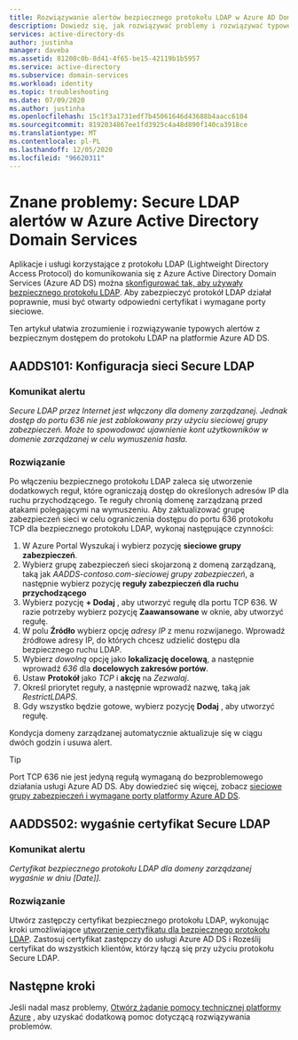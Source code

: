 ```yaml
---
title: Rozwiązywanie alertów bezpiecznego protokołu LDAP w Azure AD Domain Services | Microsoft Docs
description: Dowiedz się, jak rozwiązywać problemy i rozwiązywać typowe alerty z bezpiecznym protokołem LDAP dla Azure Active Directory Domain Services.
services: active-directory-ds
author: justinha
manager: daveba
ms.assetid: 81208c0b-8d41-4f65-be15-42119b1b5957
ms.service: active-directory
ms.subservice: domain-services
ms.workload: identity
ms.topic: troubleshooting
ms.date: 07/09/2020
ms.author: justinha
ms.openlocfilehash: 15c1f3a1731edf7b45061646d43688b4aacc6104
ms.sourcegitcommit: 8192034867ee1fd3925c4a48d890f140ca3918ce
ms.translationtype: MT
ms.contentlocale: pl-PL
ms.lasthandoff: 12/05/2020
ms.locfileid: "96620311"
---
```

# <a name="known-issues-secure-ldap-alerts-in-azure-active-directory-domain-services"></a>Znane problemy: Secure LDAP alertów w Azure Active Directory Domain Services

Aplikacje i usługi korzystające z protokołu LDAP (Lightweight Directory Access Protocol) do komunikowania się z Azure Active Directory Domain Services (Azure AD DS) można [skonfigurować tak, aby używały bezpiecznego protokołu LDAP](tutorial-configure-ldaps.md). Aby zabezpieczyć protokół LDAP działał poprawnie, musi być otwarty odpowiedni certyfikat i wymagane porty sieciowe.

Ten artykuł ułatwia zrozumienie i rozwiązywanie typowych alertów z bezpiecznym dostępem do protokołu LDAP na platformie Azure AD DS.

## <a name="aadds101-secure-ldap-network-configuration"></a>AADDS101: Konfiguracja sieci Secure LDAP

### <a name="alert-message"></a>Komunikat alertu

*Secure LDAP przez Internet jest włączony dla domeny zarządzanej. Jednak dostęp do portu 636 nie jest zablokowany przy użyciu sieciowej grupy zabezpieczeń. Może to spowodować ujawnienie kont użytkowników w domenie zarządzanej w celu wymuszenia hasła.*

### <a name="resolution"></a>Rozwiązanie

Po włączeniu bezpiecznego protokołu LDAP zaleca się utworzenie dodatkowych reguł, które ograniczają dostęp do określonych adresów IP dla ruchu przychodzącego. Te reguły chronią domenę zarządzaną przed atakami polegającymi na wymuszeniu. Aby zaktualizować grupę zabezpieczeń sieci w celu ograniczenia dostępu do portu 636 protokołu TCP dla bezpiecznego protokołu LDAP, wykonaj następujące czynności:

1. W Azure Portal Wyszukaj i wybierz pozycję **sieciowe grupy zabezpieczeń**.
1. Wybierz grupę zabezpieczeń sieci skojarzoną z domeną zarządzaną, taką jak *AADDS-contoso.com-sieciowej grupy zabezpieczeń*, a następnie wybierz pozycję **reguły zabezpieczeń dla ruchu przychodzącego**
1. Wybierz pozycję **+ Dodaj** , aby utworzyć regułę dla portu TCP 636. W razie potrzeby wybierz pozycję **Zaawansowane** w oknie, aby utworzyć regułę.
1. W polu **Źródło** wybierz opcję *adresy IP* z menu rozwijanego. Wprowadź źródłowe adresy IP, do których chcesz udzielić dostępu dla bezpiecznego ruchu LDAP.
1. Wybierz *dowolną* opcję jako **lokalizację docelową**, a następnie wprowadź *636* dla **docelowych zakresów portów**.
1. Ustaw **Protokół** jako *TCP* i **akcję** na *Zezwalaj*.
1. Określ priorytet reguły, a następnie wprowadź nazwę, taką jak *RestrictLDAPS*.
1. Gdy wszystko będzie gotowe, wybierz pozycję **Dodaj** , aby utworzyć regułę.

Kondycja domeny zarządzanej automatycznie aktualizuje się w ciągu dwóch godzin i usuwa alert.

> [!TIP]
> Port TCP 636 nie jest jedyną regułą wymaganą do bezproblemowego działania usługi Azure AD DS. Aby dowiedzieć się więcej, zobacz [sieciowe grupy zabezpieczeń i wymagane porty platformy Azure AD DS](network-considerations.md#network-security-groups-and-required-ports).

## <a name="aadds502-secure-ldap-certificate-expiring"></a>AADDS502: wygaśnie certyfikat Secure LDAP

### <a name="alert-message"></a>Komunikat alertu

*Certyfikat bezpiecznego protokołu LDAP dla domeny zarządzanej wygaśnie w dniu [Date]].*

### <a name="resolution"></a>Rozwiązanie

Utwórz zastępczy certyfikat bezpiecznego protokołu LDAP, wykonując kroki umożliwiające [utworzenie certyfikatu dla bezpiecznego protokołu LDAP](tutorial-configure-ldaps.md#create-a-certificate-for-secure-ldap). Zastosuj certyfikat zastępczy do usługi Azure AD DS i Roześlij certyfikat do wszystkich klientów, którzy łączą się przy użyciu protokołu Secure LDAP.

## <a name="next-steps"></a>Następne kroki

Jeśli nadal masz problemy, [Otwórz żądanie pomocy technicznej platformy Azure][azure-support] , aby uzyskać dodatkową pomoc dotyczącą rozwiązywania problemów.

<!-- INTERNAL LINKS -->
[azure-support]: ../active-directory/fundamentals/active-directory-troubleshooting-support-howto.md
